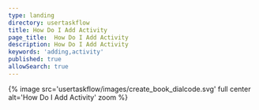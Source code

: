 ```yaml
---
type: landing
directory: usertaskflow
title: How Do I Add Activity
page_title:  How Do I Add Activity
description: How Do I Add Activity
keywords: 'adding,activity'
published: true
allowSearch: true
---
```

{% image src='usertaskflow/images/create_book_dialcode.svg' full center alt='How Do I Add Activity' zoom %} 
